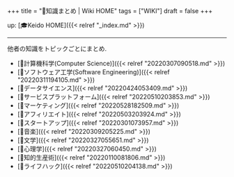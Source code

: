 +++
title = "📝知識まとめ | Wiki HOME"
tags = ["WIKI"]
draft = false
+++

up: [🎓Keido HOME]({{< relref "_index.md" >}})

---

他者の知識をトピックごとにまとめ.

-   [📂計算機科学(Computer Science)]({{< relref "20220307090518.md" >}})
-   [📁ソフトウェア工学(Software Engineering)]({{< relref "20220311194105.md" >}})
-   [📂データサイエンス]({{< relref "20220424053409.md" >}})
-   [📁サービスプラットフォーム]({{< relref "20220510203853.md" >}})
-   [📁マーケティング]({{< relref "20220528182509.md" >}})
-   [📁アフィリエイト]({{< relref "20220503203924.md" >}})
-   [📂スタートアップ]({{< relref "20220301073957.md" >}})
-   [📁音楽]({{< relref "20220309205225.md" >}})
-   [📁文学]({{< relref "20220327055651.md" >}})
-   [📁心理学]({{< relref "20220327060450.md" >}})
-   [📁知的生産術]({{< relref "20220110081806.md" >}})
-   [📁ライフハック]({{< relref "20220510204138.md" >}})
